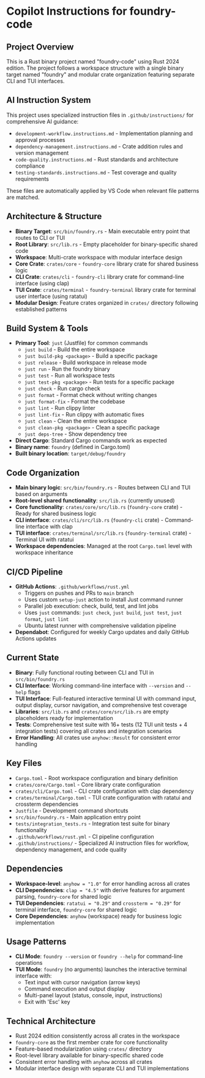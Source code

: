 # Copilot Instructions for foundry-code

## Project Overview
This is a Rust binary project named "foundry-code" using Rust 2024 edition. The project follows a workspace structure with a single binary target named "foundry" and modular crate organization featuring separate CLI and TUI interfaces.

## AI Instruction System
This project uses specialized instruction files in `.github/instructions/` for comprehensive AI guidance:
- `development-workflow.instructions.md` - Implementation planning and approval processes
- `dependency-management.instructions.md` - Crate addition rules and version management
- `code-quality.instructions.md` - Rust standards and architecture compliance
- `testing-standards.instructions.md` - Test coverage and quality requirements

These files are automatically applied by VS Code when relevant file patterns are matched.

## Architecture & Structure
- **Binary Target**: `src/bin/foundry.rs` - Main executable entry point that routes to CLI or TUI
- **Root Library**: `src/lib.rs` - Empty placeholder for binary-specific shared code
- **Workspace**: Multi-crate workspace with modular interface design
- **Core Crate**: `crates/core` - `foundry-core` library crate for shared business logic
- **CLI Crate**: `crates/cli` - `foundry-cli` library crate for command-line interface (using clap)
- **TUI Crate**: `crates/terminal` - `foundry-terminal` library crate for terminal user interface (using ratatui)
- **Modular Design**: Feature crates organized in `crates/` directory following established patterns

## Build System & Tools
- **Primary Tool**: `just` (Justfile) for common commands
  - `just build` - Build the entire workspace
  - `just build-pkg <package>` - Build a specific package
  - `just release` - Build workspace in release mode
  - `just run` - Run the foundry binary
  - `just test` - Run all workspace tests
  - `just test-pkg <package>` - Run tests for a specific package
  - `just check` - Run cargo check
  - `just format` - Format check without writing changes
  - `just format-fix` - Format the codebase
  - `just lint` - Run clippy linter
  - `just lint-fix` - Run clippy with automatic fixes
  - `just clean` - Clean the entire workspace
  - `just clean-pkg <package>` - Clean a specific package
  - `just deps-tree` - Show dependency tree
- **Direct Cargo**: Standard Cargo commands work as expected
- **Binary name**: `foundry` (defined in Cargo.toml)
- **Built binary location**: `target/debug/foundry`

## Code Organization
- **Main binary logic**: `src/bin/foundry.rs` - Routes between CLI and TUI based on arguments
- **Root-level shared functionality**: `src/lib.rs` (currently unused)
- **Core functionality**: `crates/core/src/lib.rs` (`foundry-core` crate) - Ready for shared business logic
- **CLI interface**: `crates/cli/src/lib.rs` (`foundry-cli` crate) - Command-line interface with clap
- **TUI interface**: `crates/terminal/src/lib.rs` (`foundry-terminal` crate) - Terminal UI with ratatui
- **Workspace dependencies**: Managed at the root `Cargo.toml` level with workspace inheritance

## CI/CD Pipeline
- **GitHub Actions**: `.github/workflows/rust.yml`
  - Triggers on pushes and PRs to `main` branch
  - Uses custom `setup-just` action to install Just command runner
  - Parallel job execution: check, build, test, and lint jobs
  - Uses `just` commands: `just check`, `just build`, `just test`, `just format`, `just lint`
  - Ubuntu latest runner with comprehensive validation pipeline
- **Dependabot**: Configured for weekly Cargo updates and daily GitHub Actions updates

## Current State
- **Binary**: Fully functional routing between CLI and TUI in `src/bin/foundry.rs`
- **CLI Interface**: Working command-line interface with `--version` and `--help` flags
- **TUI Interface**: Full-featured interactive terminal UI with command input, output display, cursor navigation, and comprehensive test coverage
- **Libraries**: `src/lib.rs` and `crates/core/src/lib.rs` are empty placeholders ready for implementation
- **Tests**: Comprehensive test suite with 16+ tests (12 TUI unit tests + 4 integration tests) covering all crates and integration scenarios
- **Error Handling**: All crates use `anyhow::Result` for consistent error handling

## Key Files
- `Cargo.toml` - Root workspace configuration and binary definition
- `crates/core/Cargo.toml` - Core library crate configuration
- `crates/cli/Cargo.toml` - CLI crate configuration with clap dependency
- `crates/terminal/Cargo.toml` - TUI crate configuration with ratatui and crossterm dependencies
- `Justfile` - Development command shortcuts
- `src/bin/foundry.rs` - Main application entry point
- `tests/integration_tests.rs` - Integration test suite for binary functionality
- `.github/workflows/rust.yml` - CI pipeline configuration
- `.github/instructions/` - Specialized AI instruction files for workflow, dependency management, and code quality

## Dependencies
- **Workspace-level**: `anyhow = "1.0"` for error handling across all crates
- **CLI Dependencies**: `clap = "4.5"` with derive features for argument parsing, `foundry-core` for shared logic
- **TUI Dependencies**: `ratatui = "0.29"` and `crossterm = "0.29"` for terminal interface, `foundry-core` for shared logic
- **Core Dependencies**: `anyhow` (workspace) ready for business logic implementation

## Usage Patterns
- **CLI Mode**: `foundry --version` or `foundry --help` for command-line operations
- **TUI Mode**: `foundry` (no arguments) launches the interactive terminal interface with:
  - Text input with cursor navigation (arrow keys)
  - Command execution and output display
  - Multi-panel layout (status, console, input, instructions)
  - Exit with 'Esc' key

## Technical Architecture
- Rust 2024 edition consistently across all crates in the workspace
- `foundry-core` as the first member crate for core functionality
- Feature-based modularization using `crates/` directory
- Root-level library available for binary-specific shared code
- Consistent error handling with `anyhow` across all crates
- Modular interface design with separate CLI and TUI implementations
